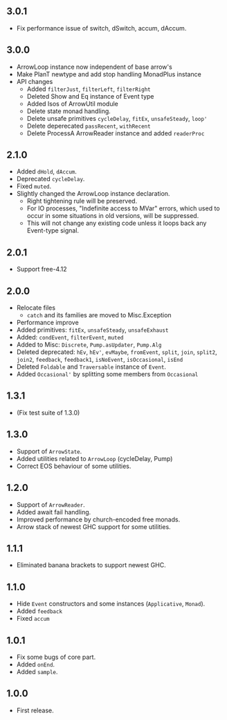 3.0.1
-----------
* Fix performance issue of switch, dSwitch, accum, dAccum.

3.0.0
-----------
* ArrowLoop instance now independent of base arrow's
* Make PlanT newtype and add stop handling MonadPlus instance
* API changes
    * Added `filterJust`, `filterLeft`, `filterRight`
    * Deleted Show and Eq instance of Event type
    * Added Isos of ArrowUtil module
    * Delete state monad handling.
    * Delete unsafe primitives `cycleDelay`, `fitEx`, `unsafeSteady`, `loop'`
    * Delete deperecated `passRecent`, `withRecent`
    * Delete ProcessA ArrowReader instance and added `readerProc`


2.1.0
-----------
* Added `dHold`, `dAccum`.
* Deprecated `cycleDelay`.
* Fixed `muted`.
* Slightly changed the ArrowLoop instance declaration.
    * Right tightening rule will be preserved.
    * For IO processes, "Indefinite access to MVar" errors, which used to occur in some
      situations in old versions, will be suppressed.
    * This will not change any existing code unless it loops back
      any Event-type signal.

2.0.1
------------
* Support free-4.12

2.0.0
------------
* Relocate files
    * `catch` and its families are moved to Misc.Exception
* Performance improve
* Added primitives: `fitEx`, `unsafeSteady`, `unsafeExhaust`
* Added: `condEvent`, `filterEvent`, `muted`
* Added to Misc: `Discrete`, `Pump.asUpdater`, `Pump.Alg`
* Deleted deprecated: `hEv`, `hEv'`, `evMaybe`, `fromEvent`, `split`,
  `join`, `split2`, `join2`, `feedback`, `feedback1`, `isNoEvent`, `isOccasional`, `isEnd`
* Deleted `Foldable` and `Traversable` instance of `Event`.
* Added `Occasional'` by splitting some members from `Occasional`

1.3.1
------------
* (Fix test suite of 1.3.0)

1.3.0
------------
* Support of `ArrowState`.
* Added utilities related to `ArrowLoop` (cycleDelay, Pump)
* Correct EOS behaviour of some utilities.

1.2.0
------------
* Support of `ArrowReader`.
* Added await fail handling.
* Improved performance by church-encoded free monads.
* Arrow stack of newest GHC support for some utilities.

1.1.1
------------
* Eliminated banana brackets to support newest GHC.

1.1.0
------------
* Hide `Event` constructors and some instances (`Applicative`, `Monad`).
* Added `feedback`
* Fixed `accum`

1.0.1
------------
* Fix some bugs of core part.
* Added `onEnd`.
* Added `sample`.

1.0.0
-------------
* First release.
